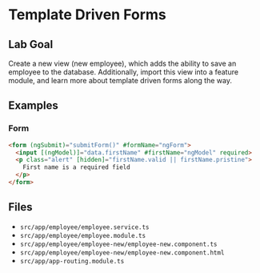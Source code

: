 # Template Driven Forms

## Lab Goal

Create a new view (new employee), which adds the ability to save an employee to the database. Additionally, import this view into a feature module, and learn more about template driven forms along the way.

## Examples

### Form

```html
<form (ngSubmit)="submitForm()" #formName="ngForm">
  <input [(ngModel)]="data.firstName" #firstName="ngModel" required>
  <p class="alert" [hidden]="firstName.valid || firstName.pristine">
    First name is a required field
  </p>
</form>
```

## Files

- `src/app/employee/employee.service.ts`
- `src/app/employee/employee.module.ts`
- `src/app/employee/employee-new/employee-new.component.ts`
- `src/app/employee/employee-new/employee-new.component.html`
- `src/app/app-routing.module.ts`
